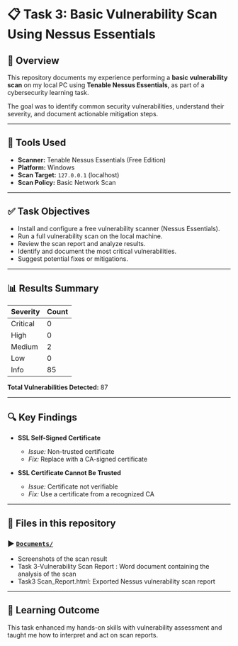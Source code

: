 # 📋 Task 3: Basic Vulnerability Scan Using Nessus Essentials

## 🧩 Overview

This repository documents my experience performing a **basic vulnerability scan** on my local PC using **Tenable Nessus Essentials**, as part of a cybersecurity learning task.

The goal was to identify common security vulnerabilities, understand their severity, and document actionable mitigation steps.

---

## 🔧 Tools Used

- **Scanner:** Tenable Nessus Essentials (Free Edition)  
- **Platform:** Windows  
- **Scan Target:** `127.0.0.1` (localhost)  
- **Scan Policy:** Basic Network Scan

---

## ✅ Task Objectives

- Install and configure a free vulnerability scanner (Nessus Essentials).
- Run a full vulnerability scan on the local machine.
- Review the scan report and analyze results.
- Identify and document the most critical vulnerabilities.
- Suggest potential fixes or mitigations.

---

## 📊 Results Summary

| Severity   | Count |
|------------|-------|
| Critical   | 0     |
| High       | 0     |
| Medium     | 2     |
| Low        | 0     |
| Info       | 85    |

**Total Vulnerabilities Detected:** 87

---

## 🔍 Key Findings

- **SSL Self-Signed Certificate**  
  - *Issue:* Non-trusted certificate  
  - *Fix:* Replace with a CA-signed certificate

- **SSL Certificate Cannot Be Trusted**  
  - *Issue:* Certificate not verifiable  
  - *Fix:* Use a certificate from a recognized CA

---

## 📁 Files in this repository
### ▶️  [`Documents/`](./Documents/)
- Screenshots of the scan result
- Task 3-Vulnerability Scan Report : Word document containing the analysis of the scan
- Task3 Scan_Report.html: Exported Nessus vulnerability scan report

---

## 📌 Learning Outcome
This task enhanced my hands-on skills with vulnerability assessment and taught me how to interpret and act on scan reports.



